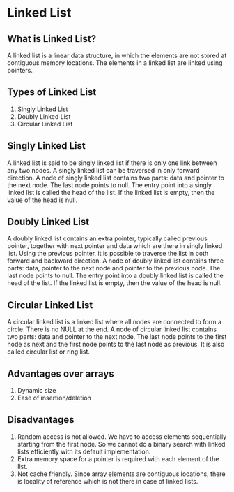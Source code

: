 # Linked List 
## What is Linked List?
A linked list is a linear data structure, in which the elements are not stored at contiguous memory locations. The elements in a linked list are linked using pointers.
## Types of Linked List
1. Singly Linked List
2. Doubly Linked List
3. Circular Linked List

## Singly Linked List
A linked list is said to be singly linked list if there is only one link between any two nodes. A singly linked list can be traversed in only forward direction. A node of singly linked list contains two parts: data and pointer to the next node. The last node points to null. The entry point into a singly linked list is called the head of the list. If the linked list is empty, then the value of the head is null.

## Doubly Linked List
A doubly linked list contains an extra pointer, typically called previous pointer, together with next pointer and data which are there in singly linked list. Using the previous pointer, it is possible to traverse the list in both forward and backward direction. A node of doubly linked list contains three parts: data, pointer to the next node and pointer to the previous node. The last node points to null. The entry point into a doubly linked list is called the head of the list. If the linked list is empty, then the value of the head is null.


## Circular Linked List
A circular linked list is a linked list where all nodes are connected to form a circle. There is no NULL at the end. 
A node of circular linked list contains two parts: data and pointer to the next node. The last node points to the first node as next and the first node points to the last node as previous. It is also called circular list or ring list.


## Advantages over arrays
1. Dynamic size
2. Ease of insertion/deletion

## Disadvantages
1. Random access is not allowed. We have to access elements sequentially starting from the first node. So we cannot do a binary search with linked lists efficiently with its default implementation.
2. Extra memory space for a pointer is required with each element of the list.
3. Not cache friendly. Since array elements are contiguous locations, there is locality of reference which is not there in case of linked lists.








